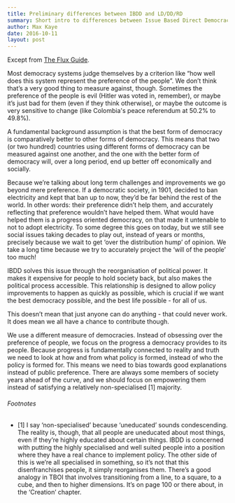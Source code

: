 ```yaml
---
title: Preliminary differences between IBDD and LD/DD/RD
summary: Short intro to differences between Issue Based Direct Democracy and Direct/Liquid/Representative Democracy
author: Max Kaye
date: 2016-10-11
layout: post
---
```


Except from [The Flux Guide](http://theflux.guide).

Most democracy systems judge themselves by a criterion like “how well does this system represent the preference of the people”. We don’t think that’s a very good thing to measure against, though. Sometimes the preference of the people is evil (Hitler was voted in, remember), or maybe it’s just bad for them (even if they think otherwise), or maybe the outcome is very sensitive to change (like Colombia's peace referendum at 50.2% to 49.8%).

A fundamental background assumption is that the best form of democracy is comparatively better to other forms of democracy. This means that two (or two hundred) countries using different forms of democracy can be measured against one another, and the one with the better form of democracy will, over a long period, end up better off economically and socially.

Because we’re talking about long term challenges and improvements we go beyond mere preference. If a democratic society, in 1901, decided to ban electricity and kept that ban up to now, they’d be far behind the rest of the world. In other words: their preference didn’t help them, and accurately reflecting that preference wouldn’t have helped them. What would have helped them is a progress oriented democracy, on that made it untenable to not to adopt electricity. To some degree this goes on today, but we still see social issues taking decades to play out, instead of years or months, precisely because we wait to get ‘over the distribution hump’ of opinion. We take a long time because we try to accurately project the ‘will of the people’ too much!

IBDD solves this issue through the reorganisation of political power. It makes it expensive for people to hold society back, but also makes the political process accessible. This relationship is designed to allow policy improvements to happen as quickly as possible, which is crucial if we want the best democracy possible, and the best life possible - for all of us.

This doesn’t mean that just anyone can do anything - that could never work. It does mean we all have a chance to contribute though.

We use a different measure of democracies. Instead of obsessing over the preference of people, we focus on the progress a democracy provides to its people. Because progress is fundamentally connected to reality and truth we need to look at how and from what policy is formed, instead of who the policy is formed for. This means we need to bias towards good explanations instead of public preference. There are always some members of society years ahead of the curve, and we should focus on empowering them instead of satisfying a relatively non-specialised [1] majority.

###### Footnotes

* [1] I say ‘non-specialised’ because ‘uneducated’ sounds condescending. The reality is, though, that all people are uneducated about most things, even if they’re highly educated about certain things. IBDD is concerned with putting the highly specialised and well suited people into a position where they have a real chance to implement policy. The other side of this is we’re all specialised in something, so it’s not that this disenfranchises people, it simply reorganises them. There’s a good analogy in TBOI that involves transitioning from a line, to a square, to a cube, and then to higher dimensions. It’s on page 100 or there about, in the ‘Creation’ chapter.

